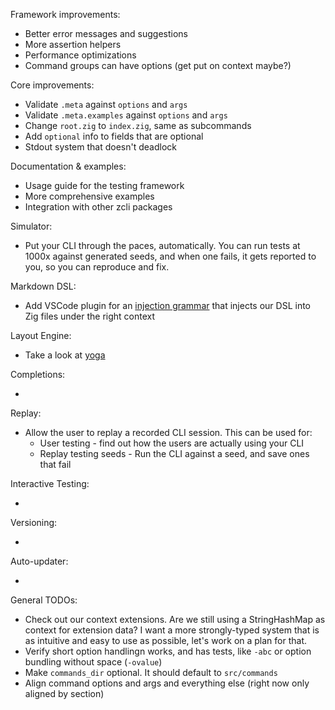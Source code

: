 Framework improvements:

- Better error messages and suggestions
- More assertion helpers
- Performance optimizations
- Command groups can have options (get put on context maybe?)

Core improvements:

- Validate `.meta` against `options` and `args`
- Validate `.meta.examples` against `options` and `args`
- Change `root.zig` to `index.zig`, same as subcommands
- Add `optional` info to fields that are optional
- Stdout system that doesn't deadlock

Documentation & examples:

- Usage guide for the testing framework
- More comprehensive examples
- Integration with other zcli packages

Simulator:

- Put your CLI through the paces, automatically. You can run tests at 1000x against generated seeds, and when one fails, it gets reported to you, so you can reproduce and fix.

Markdown DSL:

- Add VSCode plugin for an [injection grammar](https://code.visualstudio.com/api/language-extensions/syntax-highlight-guide#injection-grammars) that injects our DSL into Zig files under the right context

Layout Engine:

- Take a look at [yoga](https://github.com/facebook/yoga/tree/main)

Completions:

-

Replay:

- Allow the user to replay a recorded CLI session. This can be used for:
  - User testing - find out how the users are actually using your CLI
  - Replay testing seeds - Run the CLI against a seed, and save ones that fail

Interactive Testing:

-

Versioning:

-

Auto-updater:

-

General TODOs:

- Check out our context extensions. Are we still using a StringHashMap as context for extension data? I want a more strongly-typed system that is as intuitive and easy to use as possible, let's work on a plan for that.
- Verify short option handlingn works, and has tests, like `-abc` or option bundling without space (`-ovalue`)
- Make `commands_dir` optional. It should default to `src/commands`
- Align command options and args and everything else (right now only aligned by section)
